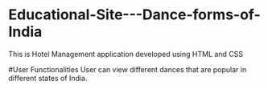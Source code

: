 # Educational-Site---Dance-forms-of-India
This is Hotel Management application developed using HTML and CSS

#User Functionalities
User can view different dances that are popular in different states of India.
